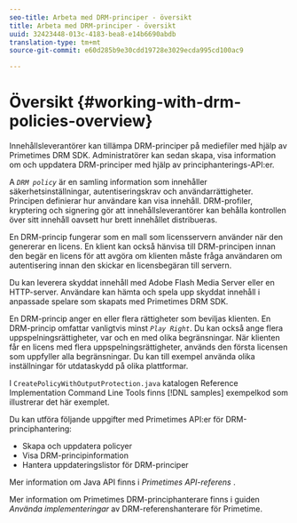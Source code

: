 ```yaml
---
seo-title: Arbeta med DRM-principer - översikt
title: Arbeta med DRM-principer - översikt
uuid: 32423448-013c-4183-bea8-e14b6690abdb
translation-type: tm+mt
source-git-commit: e60d285b9e30cdd19728e3029ecda995cd100ac9

---
```



# Översikt {#working-with-drm-policies-overview}

Innehållsleverantörer kan tillämpa DRM-principer på mediefiler med hjälp av Primetimes DRM SDK. Administratörer kan sedan skapa, visa information om och uppdatera DRM-principer med hjälp av principhanterings-API:er.

A *`DRM policy`* är en samling information som innehåller säkerhetsinställningar, autentiseringskrav och användarrättigheter. Principen definierar hur användare kan visa innehåll. DRM-profiler, kryptering och signering gör att innehållsleverantörer kan behålla kontrollen över sitt innehåll oavsett hur brett innehållet distribueras.

En DRM-princip fungerar som en mall som licensservern använder när den genererar en licens. En klient kan också hänvisa till DRM-principen innan den begär en licens för att avgöra om klienten måste fråga användaren om autentisering innan den skickar en licensbegäran till servern.

Du kan leverera skyddat innehåll med Adobe Flash Media Server eller en HTTP-server. Användare kan hämta och spela upp skyddat innehåll i anpassade spelare som skapats med Primetimes DRM SDK.

En DRM-princip anger en eller flera rättigheter som beviljas klienten. En DRM-princip omfattar vanligtvis minst *`Play Right`*. Du kan också ange flera uppspelningsrättigheter, var och en med olika begränsningar. När klienten får en licens med flera uppspelningsrättigheter, används den första licensen som uppfyller alla begränsningar. Du kan till exempel använda olika inställningar för utdataskydd på olika plattformar.

I `CreatePolicyWithOutputProtection.java` katalogen Reference Implementation Command Line Tools finns [!DNL samples] exempelkod som illustrerar det här exemplet.

Du kan utföra följande uppgifter med Primetimes API:er för DRM-principhantering:

* Skapa och uppdatera policyer
* Visa DRM-principinformation
* Hantera uppdateringslistor för DRM-principer

Mer information om Java API finns i *Primetimes API-referens* .

Mer information om Primetimes DRM-principhanterare finns i guiden *Använda implementeringar* av DRM-referenshanterare för Primetime.
